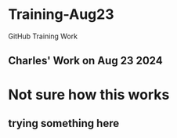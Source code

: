# Training-Aug23
GitHub Training Work

## Charles' Work on Aug 23 2024

# Not sure how this works

## trying something here
